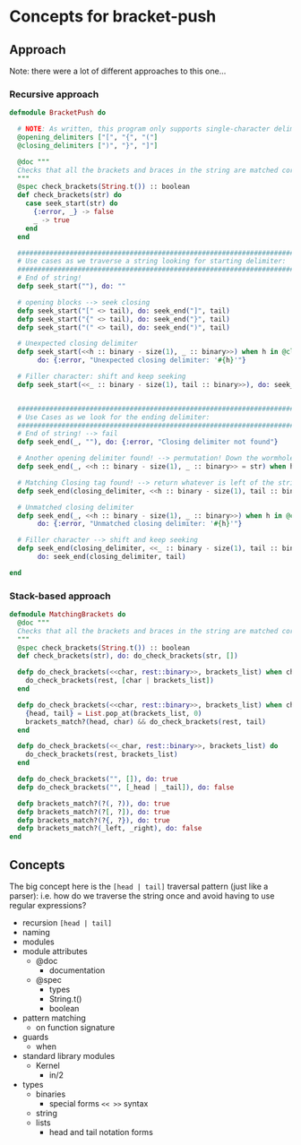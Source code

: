 # Concepts for bracket-push

## Approach

Note: there were a lot of different approaches to this one...

### Recursive approach

```elixir
defmodule BracketPush do

  # NOTE: As written, this program only supports single-character delimiters.
  @opening_delimiters ["[", "{", "("]
  @closing_delimiters [")", "}", "]"]

  @doc """
  Checks that all the brackets and braces in the string are matched correctly, and nested correctly.
  """
  @spec check_brackets(String.t()) :: boolean
  def check_brackets(str) do
    case seek_start(str) do
      {:error, _} -> false
      _ -> true
    end
  end

  ###########################################################################
  # Use cases as we traverse a string looking for starting delimiter:
  ###########################################################################
  # End of string!
  defp seek_start(""), do: ""

  # opening blocks --> seek closing
  defp seek_start("[" <> tail), do: seek_end("]", tail)
  defp seek_start("{" <> tail), do: seek_end("}", tail)
  defp seek_start("(" <> tail), do: seek_end(")", tail)

  # Unexpected closing delimiter
  defp seek_start(<<h :: binary - size(1), _ :: binary>>) when h in @closing_delimiters,
       do: {:error, "Unexpected closing delimiter: '#{h}'"}

  # Filler character: shift and keep seeking
  defp seek_start(<<_ :: binary - size(1), tail :: binary>>), do: seek_start(tail)


  ###########################################################################
  # Use Cases as we look for the ending delimiter:
  ###########################################################################
  # End of string! --> fail
  defp seek_end(_, ""), do: {:error, "Closing delimiter not found"}

  # Another opening delimiter found! --> permutation! Down the wormhole!  seek_start()
  defp seek_end(_, <<h :: binary - size(1), _ :: binary>> = str) when h in @opening_delimiters, do: seek_start(str)

  # Matching Closing tag found! --> return whatever is left of the string
  defp seek_end(closing_delimiter, <<h :: binary - size(1), tail :: binary>>) when closing_delimiter == h, do: tail

  # Unmatched closing delimiter
  defp seek_end(_, <<h :: binary - size(1), _ :: binary>>) when h in @closing_delimiters,
       do: {:error, "Unmatched closing delimiter: '#{h}'"}

  # Filler character --> shift and keep seeking
  defp seek_end(closing_delimiter, <<_ :: binary - size(1), tail :: binary>>),
       do: seek_end(closing_delimiter, tail)

end
```

### Stack-based approach

```elixir
defmodule MatchingBrackets do
  @doc """
  Checks that all the brackets and braces in the string are matched correctly, and nested correctly
  """
  @spec check_brackets(String.t()) :: boolean
  def check_brackets(str), do: do_check_brackets(str, [])

  defp do_check_brackets(<<char, rest::binary>>, brackets_list) when char in [?(, ?[, ?{] do
    do_check_brackets(rest, [char | brackets_list])
  end

  defp do_check_brackets(<<char, rest::binary>>, brackets_list) when char in [?), ?], ?}] do
    {head, tail} = List.pop_at(brackets_list, 0)
    brackets_match?(head, char) && do_check_brackets(rest, tail)
  end

  defp do_check_brackets(<<_char, rest::binary>>, brackets_list) do
    do_check_brackets(rest, brackets_list)
  end

  defp do_check_brackets("", []), do: true
  defp do_check_brackets("", [_head | _tail]), do: false

  defp brackets_match?(?(, ?)), do: true
  defp brackets_match?(?[, ?]), do: true
  defp brackets_match?(?{, ?}), do: true
  defp brackets_match?(_left, _right), do: false
end
```

## Concepts

The big concept here is the `[head | tail]` traversal pattern (just like a parser): i.e. how do we traverse the string once and avoid having to use regular expressions?

- recursion `[head | tail]`
- naming
- modules
- module attributes
  - @doc
    - documentation
  - @spec
    - types
    - String.t()
    - boolean
- pattern matching
  - on function signature
- guards
  - when
- standard library modules
  - Kernel
    - in/2
- types
  - binaries
    - special forms `<< >>` syntax
  - string
  - lists
    - head and tail notation forms
